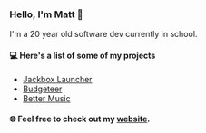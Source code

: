 ### Hello, I'm Matt 👋
I'm a 20 year old software dev currently in school.

#### 💻 Here's a list of some of my projects
 * [Jackbox Launcher](https://github.com/rrajra/JackboxLauncher)
 * [Budgeteer](https://github.com/rrajra/Budgeteer)
 * [Better Music](https://github.com/rrajra/MusicPlayer)
 
 #### 🌐 Feel free to check out my [website](abrahams.dev).
